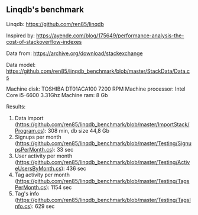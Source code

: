 <h2>Linqdb's benchmark</h2>

Linqdb: https://github.com/ren85/linqdb

Inspired by: https://ayende.com/blog/175649/performance-analysis-the-cost-of-stackoverflow-indexes

Data from: https://archive.org/download/stackexchange

Data model: https://github.com/ren85/linqdb_benchmark/blob/master/StackData/Data.cs

Machine disk: TOSHIBA DT01ACA100 7200 RPM
Machine processor: Intel Core i5-6600 3.31Ghz
Machine ram: 8 Gb

Results:

1. Data import (https://github.com/ren85/linqdb_benchmark/blob/master/ImportStack/Program.cs): 308 min, db size 44,8 Gb
2. Signups per month (https://github.com/ren85/linqdb_benchmark/blob/master/Testing/SignupsPerMonth.cs): 33 sec
3. User activity per month (https://github.com/ren85/linqdb_benchmark/blob/master/Testing/ActiveUsersByMonth.cs): 436 sec
4. Tag activity per month (https://github.com/ren85/linqdb_benchmark/blob/master/Testing/TagsPerMonth.cs): 1154 sec
5. Tag's info (https://github.com/ren85/linqdb_benchmark/blob/master/Testing/TagsInfo.cs): 629 sec

